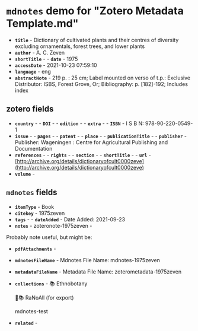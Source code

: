# `mdnotes` demo for "Zotero Metadata Template.md"

- **`title`** - Dictionary of cultivated plants and their centres of diversity excluding ornamentals, forest trees, and lower plants
- **`author`** - A. C. Zeven
- **`shortTitle`** - - **`date`** - 1975
- **`accessDate`** - 2021-10-23 07:59:10
- **`language`** - eng
- **`abstractNote`** - 219 p. : 25 cm; Label mounted on verso of t.p.: Exclusive Distributor: ISBS, Forest Grove, Or; Bibliography: p. [182]-192; Includes index

## zotero fields

- **`country`** - - **`DOI`** - - **`edition`** - - **`extra`** - - **`ISBN`** -   I S B N: 978-90-220-0549-1
- **`issue`** - - **`pages`** - - **`patent`** - - **`place`** - - **`publicationTitle`** - - **`publisher`** -  Publisher: Wageningen : Centre for Agricultural Publishing and Documentation
- **`references`** - - **`rights`** - - **`section`** - - **`shortTitle`** - - **`url`** - [http://archive.org/details/dictionaryofcult0000zeve](http://archive.org/details/dictionaryofcult0000zeve)
- **`volume`** - 

## `mdnotes`  fields

- **`itemType`** - Book
- **`citekey`** - 1975zeven
- **`tags`** - - **`dateAdded`** -  Date Added: 2021-09-23
- **`notes`** - zoteronote-1975zeven - 

Probably note useful, but might be:

- **`pdfAttachments`** - 
- **`mdnotesFileName`** -  Mdnotes File Name: mdnotes-1975zeven

- **`metadataFileName`** -  Metadata File Name: zoterometadata-1975zeven

- **`collections`** - 📚 Ethnobotany

	🌿📚 RaNoAll (for export)

	mdnotes-test

- **`related`** - 
  